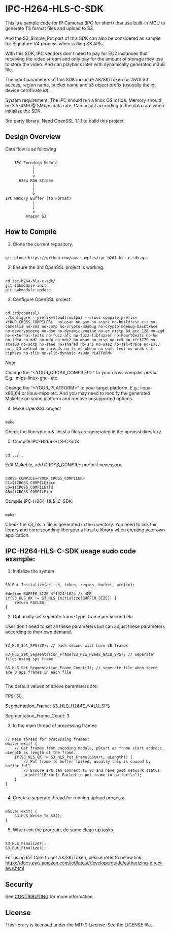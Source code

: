 # IPC-H264-HLS-C-SDK

This is a sample code for IP Cameras (IPC for short) that use built-in MCU to generate TS format files and upload to S3.

And the S3_Simple_Put part of this SDK can also be considered as sample for Signature V4 process when calling S3 APIs.

With this SDK, IPC vendors don't need to pay for EC2 instances that receiving the video stream and only pay for the amount of storage they use to store the video. And can playback later with dynamically generated m3u8 file.

The input parameters of this SDK inclucde AK/SK/Token for AWS S3 access, region name, bucket name and s3 object prefix (ususally the iot device certificate id). 

System requirement:
The IPC should run a linux OS inside.
Memory should be 3.5-4MB @ 5Mbps data rate. Can adjust according to the data rate when initialize the SDK.

3rd party library:
Need OpenSSL 1.1.1 to build this project.

## Design Overview

Data flow is as following

```
                          
    IPC Encoding Module
            |
            |
            v
      H264 RAW Stream
            |
            |
            v
IPC Memory Buffer (TS Format)
            |
            |
            v
         Amazon S3

```

## How to Compile

1. Clone the current repository.

```

git clone https://github.com/aws-samples/ipc-h264-hls-c-sdk.git

```

2. Ensure the 3rd OpenSSL project is working.

```

cd ipc-h264-hls-c-sdk/
git submodule init
git submodule update

```

3. Configure OpenSSL project.

```

cd 3rd/openssl/
./Configure --prefix=$(pwd)/output –-cross-compile-prefix=<YOUR_CROSS_COMPILER>  no-asan no-asm no-async no-buildtest-c++ no-camellia no-cms no-comp no-crypto-mdebug no-crypto-mdebug-backtrace no-devcryptoeng no-dso no-dynamic-engine no-ec_nistp_64_gcc_128 no-egd no-external-tests no-fuzz-afl no-fuzz-libfuzzer no-heartbeats no-hw no-idea no-md2 no-md4 no-mdc2 no-msan no-ocsp no-rc5 no-rfc3779 no-rmd160 no-sctp no-seed no-shared no-srp no-sse2 no-ssl-trace no-ssl3 no-ssl3-method no-threads no-ts no-ubsan no-unit-test no-weak-ssl-ciphers no-zlib no-zlib-dynamic <YOUR_PLATFORM>

```

Note: 

Change the "<YOUR_CROSS_COMPILER>" to your cross compiler prefix. E.g.: mips-linux-gnu- etc.

Change the "<YOUR_PLATFORM>" to your target platform. E.g.: linux-x86_64 or linux-mips etc. And you may need to modify the generated Makefile on some platform and remove unsupported options.

4. Make OpenSSL project

```

make

```

Check the libcrypto.a & libssl.a files are generated in the openssl directory.

5. Compile IPC-H264-HLS-C-SDK

```

cd ../..

```

Edit Makefile, add CROSS_COMPILE prefix if necessary. 

```
  
CROSS_COMPILE=<YOUR_CROSS_COMPILER>
CC=$(CROSS_COMPILE)gcc
LD=$(CROSS_COMPILE)ld
AR=$(CROSS_COMPILE)ar

```

Compile IPC-H264-HLS-C-SDK.

```

make

```


Check the s3_hls.a file is generated in the directory. You need to link this library and corresponding libcrypto.a libssl.a library when creating your own application.

## IPC-H264-HLS-C-SDK usage sudo code example:

1. Initialize the system

```

S3_Put_Initialize(ak, sk, token, region, bucket, prefix);

#define BUFFER_SIZE	4*1024*1024 // 4MB
if(S3_HLS_OK != S3_HLS_Initialize(BUFFER_SIZE)) {
    return FAILED;
}

```

2. Optionally set seperate frame type, frame per second etc.

User don't need to set all these parameters but can adjust these parameters according to their own demand.

```

S3_HLS_Set_FPS(30); // each second will have 30 frames

S3_HLS_Set_Segmentation_Frame(S3_HLS_H264E_NALU_SPS); // seperate files using sps frame

S3_HLS_Set_Segmentation_Frame_Count(3); // seperate file when there are 3 sps frames in each file


```

The default values of above parameters are:

FPS: 30

Segmentation_Frame: S3_HLS_H264E_NALU_SPS

Segmentation_Frame_Count: 3

3. In the main thread of processing frames

```

// Main thread for processing frames:
while(!exit) {
    // Get frames from encoding module, pStart as frame start address, uLength as length of the frame.
    if(S3_HLS_OK != S3_HLS_Put_Frame(pStart, uLength)) {
        // Put frame to buffer failed, usually this is caused by buffer full
        // Ensure IPC can connect to S3 and have good network status
        printf("[Error]: Failed to put frame to buffer!\n");
    }
}


```

4. Create a seperate thread for running upload process:

```

while(!exit) {
    S3_HLS_Write_To_S3();
}

```

5. When exit the program, do some clean up tasks

```

S3_HLS_Finalize();
S3_Put_Finalize();

```

For using IoT Core to get AK/SK/Token, please refer to below link:
https://docs.aws.amazon.com/iot/latest/developerguide/authorizing-direct-aws.html

## Security

See [CONTRIBUTING](CONTRIBUTING.md#security-issue-notifications) for more information.

## License

This library is licensed under the MIT-0 License. See the LICENSE file.

